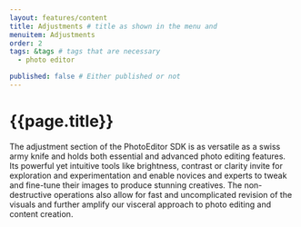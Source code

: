 ```yaml
---
layout: features/content
title: Adjustments # title as shown in the menu and 
menuitem: Adjustments
order: 2
tags: &tags # tags that are necessary
  - photo editor 

published: false # Either published or not 
---
```

# {{page.title}}

The adjustment section of the PhotoEditor SDK is as versatile as a swiss army knife and holds both essential and advanced photo editing features. Its powerful yet intuitive tools like brightness, contrast or clarity invite for exploration and experimentation and enable novices and experts to tweak and fine-tune their images to produce stunning creatives. The non-destructive operations also allow for fast and uncomplicated revision of the visuals and further amplify our visceral approach to photo editing and content creation. 